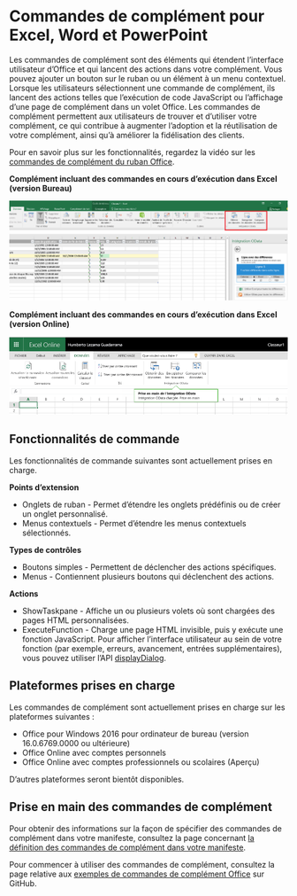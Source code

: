 
# <a name="add-in-commands-for-excel,-word,-and-powerpoint"></a>Commandes de complément pour Excel, Word et PowerPoint

Les commandes de complément sont des éléments qui étendent l’interface utilisateur d’Office et qui lancent des actions dans votre complément. Vous pouvez ajouter un bouton sur le ruban ou un élément à un menu contextuel. Lorsque les utilisateurs sélectionnent une commande de complément, ils lancent des actions telles que l’exécution de code JavaScript ou l’affichage d’une page de complément dans un volet Office. Les commandes de complément permettent aux utilisateurs de trouver et d’utiliser votre complément, ce qui contribue à augmenter l’adoption et la réutilisation de votre complément, ainsi qu’à améliorer la fidélisation des clients.

Pour en savoir plus sur les fonctionnalités, regardez la vidéo sur les [commandes de complément du ruban Office](https://channel9.msdn.com/events/Build/2016/P551).


**Complément incluant des commandes en cours d’exécution dans Excel (version Bureau)**

![Commandes de complément](../../images/addincommands1.png)

**Complément incluant des commandes en cours d’exécution dans Excel (version Online)**

![Commandes de complément](../../images/addincommands2.png)

## <a name="command-capabilities"></a>Fonctionnalités de commande
Les fonctionnalités de commande suivantes sont actuellement prises en charge.

**Points d’extension**

- Onglets de ruban - Permet d’étendre les onglets prédéfinis ou de créer un onglet personnalisé.
- Menus contextuels - Permet d’étendre les menus contextuels sélectionnés. 

**Types de contrôles**

- Boutons simples - Permettent de déclencher des actions spécifiques.
- Menus - Contiennent plusieurs boutons qui déclenchent des actions.

**Actions**

- ShowTaskpane - Affiche un ou plusieurs volets où sont chargées des pages HTML personnalisées.
- ExecuteFunction - Charge une page HTML invisible, puis y exécute une fonction JavaScript. Pour afficher l’interface utilisateur au sein de votre fonction (par exemple, erreurs, avancement, entrées supplémentaires), vous pouvez utiliser l’API [displayDialog](http://dev.office.com/reference/add-ins/shared/officeui).  

## <a name="supported-platforms"></a>Plateformes prises en charge
Les commandes de complément sont actuellement prises en charge sur les plateformes suivantes :

- Office pour Windows 2016 pour ordinateur de bureau (version 16.0.6769.0000 ou ultérieure)
- Office Online avec comptes personnels
- Office Online avec comptes professionnels ou scolaires (Aperçu)

D’autres plateformes seront bientôt disponibles.

## <a name="get-started-with-add-in-commands"></a>Prise en main des commandes de complément

Pour obtenir des informations sur la façon de spécifier des commandes de complément dans votre manifeste, consultez la page concernant [la définition des commandes de complément dans votre manifeste](http://dev.office.com/docs/add-ins/outlook/manifests/define-add-in-commands).

Pour commencer à utiliser des commandes de complément, consultez la page relative aux [exemples de commandes de complément Office](https://github.com/OfficeDev/Office-Add-in-Commands-Samples/) sur GitHub.





